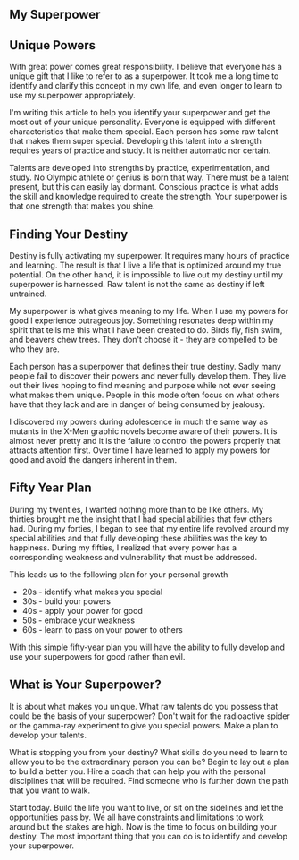 ## My Superpower

## Unique Powers

With great power comes great responsibility.  I believe that everyone has a
unique gift that I like to refer to as a superpower.  It took me a long time
to identify and clarify this concept in my own life, and even longer to learn
to use my superpower appropriately.

I'm writing this article to help you identify your superpower and get the most
out of your unique personality.  Everyone is equipped with different
characteristics that make them special.  Each person has some raw talent that
makes them super special.  Developing this talent into a strength requires years
of practice and study.  It is neither automatic nor certain.

Talents are developed into strengths by practice, experimentation, and study.
No Olympic athlete or genius is born that way.  There must be a talent present, 
but this can easily lay dormant. Conscious practice is what adds the skill and
knowledge required to create the strength.  Your superpower is that one strength
that makes you shine.

## Finding Your Destiny

Destiny is fully activating my superpower.  It requires many hours of practice 
and learning. The result is that I live a life that is optimized around my 
true potential.  On the other hand, it is impossible to live out my destiny
until my superpower is harnessed.  Raw talent is not the same as destiny if left
untrained.

My superpower is what gives meaning to my life.  When I use my powers for good I
experience outrageous joy. Something resonates deep within my spirit that tells
me this what I have been created to do.  Birds fly, fish swim, and beavers chew
trees.  They don't choose it - they are compelled to be who they are.

Each person has a superpower that defines their true destiny. Sadly many people
fail to discover their powers and never fully develop them.  They live out their
lives hoping to find meaning and purpose while not ever seeing what makes them
unique.  People in this mode often focus on what others have that they lack and
are in danger of being consumed by jealousy.

I discovered my powers during adolescence in much the same way as mutants in the
X-Men graphic novels become aware of their powers.  It is almost never pretty
and it is the failure to control the powers properly that attracts attention
first.  Over time I have learned to apply my powers for good and avoid the
dangers inherent in them.

## Fifty Year Plan

During my twenties, I wanted nothing more than to be like others.  My thirties
brought me the insight that I had special abilities that few others had. During
my forties, I began to see that my entire life revolved around my special
abilities and that fully developing these abilities was the key to happiness.
During my fifties, I realized that every power has a corresponding weakness and
vulnerability that must be addressed.

This leads us to the following plan for your personal growth

- 20s - identify what makes you special
- 30s - build your powers
- 40s - apply your power for good
- 50s - embrace your weakness
- 60s - learn to pass on your power to others

With this simple fifty-year plan you will have the ability to fully develop and
use your superpowers for good rather than evil.


## What is Your Superpower?

It is about what makes you unique.  What raw talents do you possess that could
be the basis of your superpower?  Don't wait for the radioactive spider or the
gamma-ray experiment to give you special powers. Make a plan to develop your 
talents.

What is stopping you from your destiny? What skills do you need to learn to
allow you to be the extraordinary person you can be?  Begin to lay out a plan
to build a better you.  Hire a coach that can help you with the personal 
disciplines that will be required.  Find someone who is further down the path
that you want to walk.

Start today.  Build the life you want to live, or sit on the sidelines and let
the opportunities pass by.  We all have constraints and limitations to work
around but the stakes are high. Now is the time to focus on building your 
destiny.  The most important thing that you can do is to identify and develop
your superpower.

